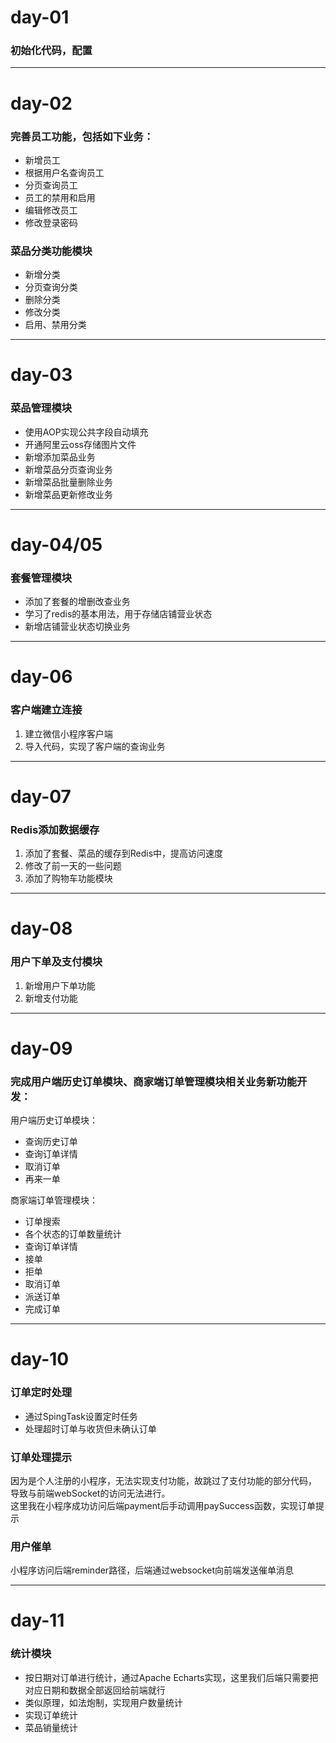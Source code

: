 # day-01 
### 初始化代码，配置 

---
# day-02 
### 完善员工功能，包括如下业务： 

- 新增员工
- 根据用户名查询员工
- 分页查询员工
- 员工的禁用和启用
- 编辑修改员工
- 修改登录密码

### 菜品分类功能模块 

- 新增分类
- 分页查询分类
- 删除分类
- 修改分类
- 启用、禁用分类
---
# day-03 
### 菜品管理模块 

- 使用AOP实现公共字段自动填充
- 开通阿里云oss存储图片文件
- 新增添加菜品业务
- 新增菜品分页查询业务
- 新增菜品批量删除业务
- 新增菜品更新修改业务
---
# day-04/05 
### 套餐管理模块  

- 添加了套餐的增删改查业务  
- 学习了redis的基本用法，用于存储店铺营业状态
- 新增店铺营业状态切换业务
---
# day-06 
### 客户端建立连接 
1. 建立微信小程序客户端  
2. 导入代码，实现了客户端的查询业务
---
# day-07 
### Redis添加数据缓存 
1. 添加了套餐、菜品的缓存到Redis中，提高访问速度
2. 修改了前一天的一些问题
3. 添加了购物车功能模块
---
# day-08 
### 用户下单及支付模块 
1. 新增用户下单功能
2. 新增支付功能
---
# day-09 

### 完成用户端历史订单模块、商家端订单管理模块相关业务新功能开发：

用户端历史订单模块：

- 查询历史订单
- 查询订单详情
- 取消订单
- 再来一单

商家端订单管理模块：

- 订单搜索
- 各个状态的订单数量统计
- 查询订单详情
- 接单
- 拒单
- 取消订单
- 派送订单
- 完成订单

---
# day-10

### 订单定时处理
- 通过SpingTask设置定时任务
- 处理超时订单与收货但未确认订单 

### 订单处理提示
因为是个人注册的小程序，无法实现支付功能，故跳过了支付功能的部分代码，
导致与前端webSocket的访问无法进行。  
这里我在小程序成功访问后端payment后手动调用paySuccess函数，实现订单提示

### 用户催单
小程序访问后端reminder路径，后端通过websocket向前端发送催单消息

---
# day-11

### 统计模块
- 按日期对订单进行统计，通过Apache Echarts实现，这里我们后端只需要把对应日期和数据全部返回给前端就行
- 类似原理，如法炮制，实现用户数量统计
- 实现订单统计
- 菜品销量统计

